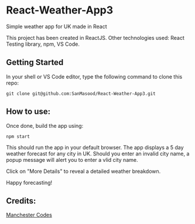 # React-Weather-App3
Simple weather app for UK made in React

This project has been created in ReactJS. 
Other technologies used: React Testing library, npm, VS Code.

## Getting Started
In your shell or VS Code editor, type the following command to clone this repo:

`git clone git@github.com:SanMasood/React-Weather-App3.git`

## How to use:

Once done, build the app using:

`npm start`

This should run the app in your default browser.
The app displays a 5 day weather forecast for any city in UK.
Should you enter an invalid city name, a popup message will alert you to enter a vlid city name.

Click on "More Details" to reveal a detailed weather breakdown.

Happy forecasting!

## Credits:
[Manchester Codes](https://github.com/MCRcodes)

